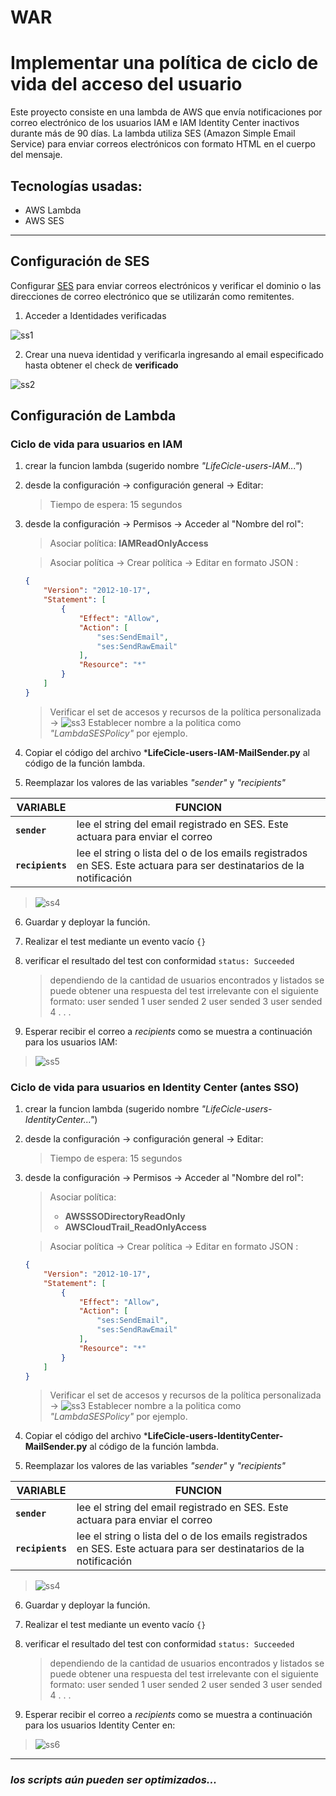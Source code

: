 ﻿# WAR
# Implementar una política de ciclo de vida del acceso del usuario 

Este proyecto consiste en una lambda de AWS que envía notificaciones por correo electrónico de los usuarios IAM e IAM Identity Center inactivos durante más de 90 días.
La lambda utiliza SES (Amazon Simple Email Service) para enviar correos electrónicos con formato HTML en el cuerpo del mensaje.

## Tecnologías usadas:
* AWS Lambda
* AWS SES
___
## Configuración de SES

Configurar [SES](https://us-east-1.console.aws.amazon.com/ses/home?region=us-east-1#/homepage) para enviar correos electrónicos y verificar el dominio o las direcciones de correo electrónico que se utilizarán como remitentes.

1. Acceder a Identidades verificadas

![ss1](images/ss1.png)

2. Crear una nueva identidad y verificarla ingresando al email especificado hasta obtener el check de **verificado**

![ss2](images/ss2.png)

## Configuración de Lambda

### Ciclo de vida para usuarios en IAM

1. crear la funcion lambda (sugerido nombre *"LifeCicle-users-IAM..."*)
2. desde la configuración -> configuración general -> Editar:
	> Tiempo de espera: 15 segundos
	
3. desde la configuración -> Permisos -> Acceder al "Nombre del rol":
	>  Asociar política: **IAMReadOnlyAccess**
	
	> Asociar política -> Crear política -> Editar en formato JSON :
	```json
	{
	    "Version": "2012-10-17",
	    "Statement": [
	        {
	            "Effect": "Allow",
	            "Action": [
	                "ses:SendEmail",
	                "ses:SendRawEmail"
	            ],
	            "Resource": "*"
	        }
	    ]
	}
	```
	> Verificar el set de accesos y recursos de la política personalizada ->
	![ss3](images/ss3.png)
	> Establecer nombre a la politica como *"LambdaSESPolicy"* por ejemplo.

4. Copiar el código del archivo ***LifeCicle-users-IAM-MailSender.py** al código de la función lambda.
5. Reemplazar los valores de las variables *"sender"* y *"recipients"*

|     VARIABLE     |	FUNCION 
|------------------|-------------------------------
|**`sender`**	   | lee el string del email registrado en SES. Este actuara para enviar el correo|
|**`recipients`**  | lee el string o lista del o de los emails registrados en SES. Este actuara para ser destinatarios de la notificación

> ![ss4](images/ss4.png)

6.  Guardar y deployar la función.
7. Realizar el test mediante un evento vacío `{}`
8. verificar el resultado del test con conformidad `status: Succeeded`
	> dependiendo de la cantidad de usuarios encontrados y listados se puede obtener una respuesta del test irrelevante con el siguiente formato:
user sended 1
user sended 2
user sended 3
user sended 4
. . .

9. Esperar recibir el correo a *recipients* como se muestra a continuación para los usuarios IAM:
>  ![ss5](images/ss5.png)


### Ciclo de vida para usuarios en Identity Center (antes SSO)

1. crear la funcion lambda (sugerido nombre *"LifeCicle-users-IdentityCenter..."*)
2. desde la configuración -> configuración general -> Editar:
	> Tiempo de espera: 15 segundos
	
3. desde la configuración -> Permisos -> Acceder al "Nombre del rol":
	>  Asociar política: 
	> - **AWSSSODirectoryReadOnly** 
	> - **AWSCloudTrail_ReadOnlyAccess**
	
	> Asociar política -> Crear política -> Editar en formato JSON :
	```json
	{
	    "Version": "2012-10-17",
	    "Statement": [
	        {
	            "Effect": "Allow",
	            "Action": [
	                "ses:SendEmail",
	                "ses:SendRawEmail"
	            ],
	            "Resource": "*"
	        }
	    ]
	}
	```
	> Verificar el set de accesos y recursos de la política personalizada ->
	![ss3](images/ss3.png)
	> Establecer nombre a la politica como *"LambdaSESPolicy"* por ejemplo.

4. Copiar el código del archivo ***LifeCicle-users-IdentityCenter-MailSender.py** al código de la función lambda.
5. Reemplazar los valores de las variables *"sender"* y *"recipients"*

|     VARIABLE     |	FUNCION 
|------------------|-------------------------------
|**`sender`**	   | lee el string del email registrado en SES. Este actuara para enviar el correo|
|**`recipients`**  | lee el string o lista del o de los emails registrados en SES. Este actuara para ser destinatarios de la notificación

> ![ss4](images/ss4.png)

6.  Guardar y deployar la función.
7. Realizar el test mediante un evento vacío `{}`
8. verificar el resultado del test con conformidad `status: Succeeded`
	> dependiendo de la cantidad de usuarios encontrados y listados se puede obtener una respuesta del test irrelevante con el siguiente formato:
user sended 1
user sended 2
user sended 3
user sended 4
. . .

9. Esperar recibir el correo a *recipients* como se muestra a continuación para los usuarios Identity Center en:
>  ![ss6](images/ss6.png)

---
### *los scripts aún pueden ser optimizados...*
```
